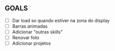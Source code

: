 ## GOALS

- [ ] Dar load so quando estiver na zona do display
- [ ] Barras animadas
- [ ] Adicionar "outras skills"
- [ ] Renovar foto
- [ ] Adicionar projetos

